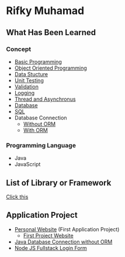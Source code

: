 # Rifky Muhamad

## What Has Been Learned
### Concept
- [Basic Programming]()
- [Object Oriented Programming]()
- [Data Stucture]()
- [Unit Testing]()
- [Validation]()
- [Logging]()
- [Thread and Asynchronus]()
- [Database]()
- [SQL]()
- Database Connection
    - [Without ORM]()
    - [With ORM]()

### Programming Language
- Java
- JavaScript

## List of Library or Framework
[Click this](https://github.com/RifkyMuhamad/LibraryOrFrameworkList)

## Application Project
- [Personal Website](https://github.com/RifkyMuhamad/DyoneStrankers.github.io) (First Application Project)
    - [First Project Website](https://rifkymuhamad.github.io/DyoneStrankers.github.io/html/DyoneStrankers.html)
- [Java Database Connection without ORM](https://github.com/RifkyMuhamad/JavaConnectionDatabaseApplication)
- [Node JS Fullstack Login Form](https://github.com/RifkyMuhamad/NodeJSJWTAuthApp)